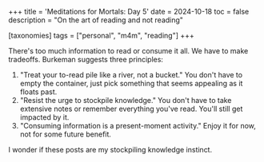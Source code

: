+++
title = 'Meditations for Mortals: Day 5'
date = 2024-10-18
toc = false
description = "On the art of reading and not reading"

[taxonomies]
tags = ["personal", "m4m", "reading"]
+++

There's too much information to read or consume it all. We have to make tradeoffs. Burkeman suggests three principles:

1. "Treat your to-read pile like a river, not a bucket." You don't have to empty the container, just pick something that seems appealing as it floats past. 
2. "Resist the urge to stockpile knowledge." You don't have to take extensive notes or remember everything you've read. You'll still get impacted by it. 
3. "Consuming information is a present-moment activity." Enjoy it for now, not for some future benefit. 

I wonder if these posts are my stockpiling knowledge instinct. 
